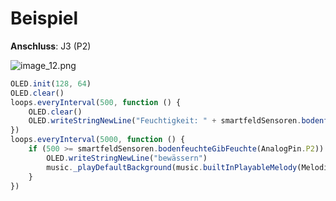 # Beispiel

**Anschluss**: J3 (P2)

![image_12.png](image_12.png)

````Javascript
OLED.init(128, 64)
OLED.clear()
loops.everyInterval(500, function () {
    OLED.clear()
    OLED.writeStringNewLine("Feuchtigkeit: " + smartfeldSensoren.bodenfeuchteGibFeuchte(AnalogPin.P2))
})
loops.everyInterval(5000, function () {
    if (500 >= smartfeldSensoren.bodenfeuchteGibFeuchte(AnalogPin.P2)) {
        OLED.writeStringNewLine("bewässern")
        music._playDefaultBackground(music.builtInPlayableMelody(Melodies.Wawawawaa), music.PlaybackMode.InBackground)
    }
})

````